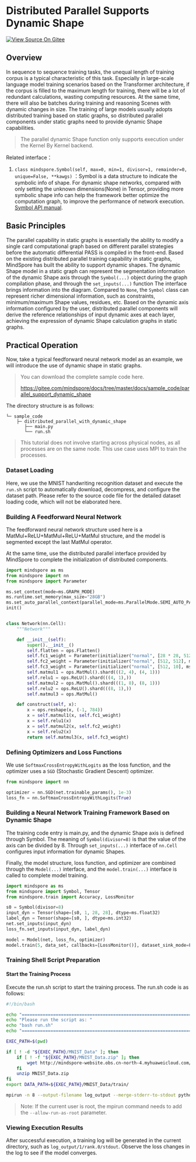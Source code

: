 # Distributed Parallel Supports Dynamic Shape

[![View Source On Gitee](https://mindspore-website.obs.cn-north-4.myhuaweicloud.com/website-images/master/resource/_static/logo_source_en.svg)](https://gitee.com/mindspore/docs/blob/master/docs/mindspore/source_en/model_train/parallel/support_dynamic_shape_in_parallel.md)

## Overview

In sequence to sequence training tasks, the unequal length of training corpus is a typical characteristic of this task.
Especially in large-scale language model training scenarios based on the Transformer architecture, if the corpus is filled to the maximum length for training, there will be a lot of redundant calculations, wasting computing resources.
At the same time, there will also be batches during training and reasoning Scenes with dynamic changes in size. The
training of large models usually adopts distributed training based on static graphs, so distributed parallel components
under static graphs need to provide dynamic Shape capabilities.

> The parallel dynamic Shape function only supports execution under the Kernel By Kernel backend.

Related interface：

1. `class mindspore.Symbol(self, max=0, min=1, divisor=1, remainder=0, unique=False, **kawgs)`
   ：Symbol is a data structure to indicate the symbolic info of shape. For dynamic shape networks, compared with only
   setting the unknown dimensions(None) in Tensor, providing more symbolic shape info can help the framework better
   optimize the computation graph, to improve the performance of network
   execution. [Symbol API manual](https://www.mindspore.cn/docs/en/master/api_python/mindspore/mindspore.Symbol.html).

## Basic Principles

The parallel capability in static graphs is essentially the ability to modify a single card computational graph based on
different parallel strategies before the automatic differential PASS is compiled in the front-end. Based on the existing
distributed parallel training capability in static graphs, MindSpore has built the ability to support dynamic shapes.
The dynamic Shape model in a static graph can represent the segmentation information of the dynamic Shape axis through
the `Symbol(...)` object during the graph compilation phase, and through the `set_inputs(...)` function The interface
brings information into the diagram. Compared to `None`, the `Symbol` class can represent richer dimensional
information, such as constraints, minimum/maximum Shape values, residues, etc. Based on the dynamic axis information
configured by the user, distributed parallel components will derive the reference relationships of input dynamic axes at
each layer, achieving the expression of dynamic Shape calculation graphs in static graphs.

## Practical Operation

Now, take a typical feedforward neural network model as an example, we will introduce the use of dynamic shape in static
graphs.

> You can download the complete sample code here.
>
> <https://gitee.com/mindspore/docs/tree/master/docs/sample_code/parallel_support_dynamic_shape>

The directory structure is as follows:

```text
└─ sample_code
    ├─ distributed_parallel_with_dynamic_shape
       ├── main.py
       └── run.sh
```

> This tutorial does not involve starting across physical nodes, as all processes are on the same node. This use case
> uses MPI to train the processes.

### Dataset Loading

Here, we use the MNIST handwriting recognition dataset and execute the `run.sh` script to automatically download,
decompress, and configure the dataset path. Please refer to the source code file for the detailed dataset loading code,
which will not be elaborated here.

### Building A Feedforward Neural Network

The feedforward neural network structure used here is a MatMul+ReLU+MatMul+ReLU+MatMul structure, and the model is
segmented except the last MatMul operator.

At the same time, use the distributed parallel interface provided by MindSpore to complete the initialization of
distributed components.

```python
import mindspore as ms
from mindspore import nn
from mindspore import Parameter

ms.set_context(mode=ms.GRAPH_MODE)
ms.runtime.set_memory(max_size="28GB")
ms.set_auto_parallel_context(parallel_mode=ms.ParallelMode.SEMI_AUTO_PARALLEL)
init()


class Network(nn.Cell):
    """Network"""

    def __init__(self):
        super().__init__()
        self.flatten = ops.Flatten()
        self.fc1_weight = Parameter(initializer("normal", [28 * 28, 512], ms.float32))
        self.fc2_weight = Parameter(initializer("normal", [512, 512], ms.float32))
        self.fc3_weight = Parameter(initializer("normal", [512, 10], ms.float32))
        self.matmul1 = ops.MatMul().shard(((2, 4), (4, 1)))
        self.relu1 = ops.ReLU().shard(((4, 1),))
        self.matmul2 = ops.MatMul().shard(((1, 8), (8, 1)))
        self.relu2 = ops.ReLU().shard(((8, 1),))
        self.matmul3 = ops.MatMul()

    def construct(self, x):
        x = ops.reshape(x, (-1, 784))
        x = self.matmul1(x, self.fc1_weight)
        x = self.relu1(x)
        x = self.matmul2(x, self.fc2_weight)
        x = self.relu2(x)
        return self.matmul3(x, self.fc3_weight)
```

### Defining Optimizers and Loss Functions

We use `SoftmaxCrossEntropyWithLogits` as the loss function, and the optimizer uses a `SGD` (Stochastic Gradient
Descent) optimizer.

```python
from mindspore import nn

optimizer = nn.SGD(net.trainable_params(), 1e-3)
loss_fn = nn.SoftmaxCrossEntropyWithLogits(True)
```

### Building a Neural Network Training Framework Based on Dynamic Shape

The training code entry is main.py, and the dynamic Shape axis is defined through Symbol. The meaning
of `Symbol(divisor=8)` is that the value of the axis can be divided by 8. Through `set_inputs(...)` interface
of `nn.Cell` configures input information for dynamic Shapes.

Finally, the model structure, loss function, and optimizer are combined through the `Model(...)` interface, and
the `model.train(...)` interface is called to complete model training.

```python
import mindspore as ms
from mindspore import Symbol, Tensor
from mindspore.train import Accuracy, LossMonitor

s0 = Symbol(divisor=8)
input_dyn = Tensor(shape=[s0, 1, 28, 28], dtype=ms.float32)
label_dyn = Tensor(shape=[s0, ], dtype=ms.int32)
net.set_inputs(input_dyn)
loss_fn.set_inputs(input_dyn, label_dyn)

model = Model(net, loss_fn, optimizer)
model.train(5, data_set, callbacks=[LossMonitor()], dataset_sink_mode=False)
```

### Training Shell Script Preparation

#### Start the Training Process

Execute the run.sh script to start the training process. The run.sh code is as follows:

```bash
#!/bin/bash

echo "=============================================================================================================="
echo "Please run the script as: "
echo "bash run.sh"
echo "=============================================================================================================="

EXEC_PATH=$(pwd)

if [ ! -d "${EXEC_PATH}/MNIST_Data" ]; then
    if [ ! -f "${EXEC_PATH}/MNIST_Data.zip" ]; then
        wget http://mindspore-website.obs.cn-north-4.myhuaweicloud.com/notebook/datasets/MNIST_Data.zip
    fi
    unzip MNIST_Data.zip
fi
export DATA_PATH=${EXEC_PATH}/MNIST_Data/train/

mpirun -n 8 --output-filename log_output --merge-stderr-to-stdout python main.py
```

> Note: If the current user is root, the mpirun command needs to add the `--allow-run-as-root` parameter.

### Viewing Execution Results

After successful execution, a training log will be generated in the current directory, such
as `log_output/1/rank.0/stdout`. Observe the loss changes in the log to see if the model converges.
